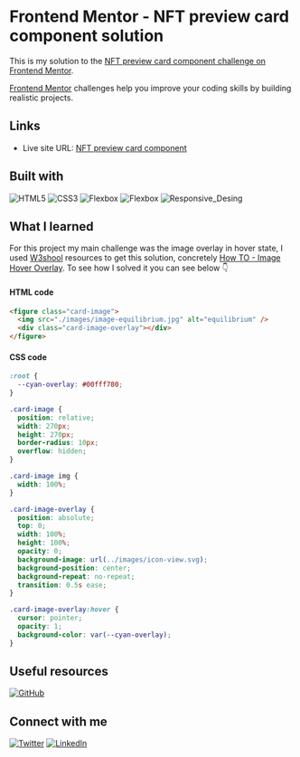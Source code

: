 # Frontend Mentor - NFT preview card component solution

This is my solution to the [NFT preview card component challenge on Frontend Mentor](https://www.frontendmentor.io/challenges/nft-preview-card-component-SbdUL_w0U).

[Frontend Mentor](https://www.frontendmentor.io) challenges help you improve your coding skills by building realistic projects.

## Links

- Live site URL: [NFT preview card component](https://melissavi08.github.io/nft-preview-card-component/index.html)

## Built with

<img alt='HTML5' src='https://img.shields.io/badge/HTML-100000?style=flat&logo=HTML5&logoColor=white&labelColor=F77421&color=F77421'/> <img alt='CSS3' src='https://img.shields.io/badge/CSS_Custom_Properties-100000?style=flat&logo=CSS3&logoColor=white&labelColor=00BFFF&color=00BFFF'/> <img alt='Flexbox' src='https://img.shields.io/badge/Flexbox-100000?style=flat&logo=&logoColor=white&Color=D063E4&color=D063E4'/> <img alt='Flexbox' src='https://img.shields.io/badge/CSS_Grid-100000?style=flat&logo=&logoColor=white&Color=D063E4&color=47DAB2'/> <img alt='Responsive_Desing' src='https://img.shields.io/badge/Responsive_Desing-100000?style=flat&logo=&logoColor=white&Color=FF69B4&color=FF69B4'/>

## What I learned

For this project my main challenge was the image overlay in hover state, I used [W3shool](https://www.w3schools.com) resources to get this solution, concretely [How TO - Image Hover Overlay](http://www.w3schools.com/howto/howto_css_image_overlay.asp).
To see how I solved it you can see below 👇

#### HTML code

```html
<figure class="card-image">
  <img src="./images/image-equilibrium.jpg" alt="equilibrium" />
  <div class="card-image-overlay"></div>
</figure>
```

#### CSS code

```css
:root {
  --cyan-overlay: #00fff780;
}

.card-image {
  position: relative;
  width: 270px;
  height: 270px;
  border-radius: 10px;
  overflow: hidden;
}

.card-image img {
  width: 100%;
}

.card-image-overlay {
  position: absolute;
  top: 0;
  width: 100%;
  height: 100%;
  opacity: 0;
  background-image: url(../images/icon-view.svg);
  background-position: center;
  background-repeat: no-repeat;
  transition: 0.5s ease;
}

.card-image-overlay:hover {
  cursor: pointer;
  opacity: 1;
  background-color: var(--cyan-overlay);
}
```

## Useful resources

<a href='https://www.w3schools.com/' target="_blank"><img alt='GitHub' src='https://img.shields.io/badge/W3schools-100000?style=flat&logoColor=white&color=04aa6d'/></a>

## Connect with me

<a href='https://twitter.com/melissa_vi2' target="_blank"><img alt='Twitter' src='https://img.shields.io/badge/melissa__vi2-100000?style=flat&logo=Twitter&logoColor=white&labelColor=00BFFF&color=FF69B4'/></a> <a href='https://www.linkedin.com/in/melissa-villegas' target="_blank"><img alt='LinkedIn' src='https://img.shields.io/badge/Melissa_Villegas-100000?style=flat&logo=LinkedIn&logoColor=white&labelColor=00BFFF&color=FF69B4'/></a>
